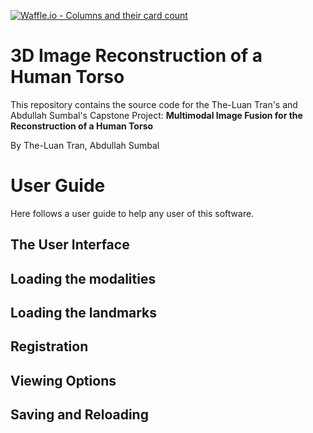 [![Waffle.io - Columns and their card count](https://badge.waffle.io/luantran/CapstoneProject.png?columns=all)](https://waffle.io/luantran/CapstoneProject?utm_source=badge)
# 3D Image Reconstruction of a Human Torso

This repository contains the source code for the The-Luan Tran's and Abdullah Sumbal's Capstone Project: **Multimodal Image Fusion for the Reconstruction of a Human Torso**

By The-Luan Tran, Abdullah Sumbal

# User Guide

Here follows a user guide to help any user of this software.

## The User Interface

## Loading the modalities

## Loading the landmarks

## Registration

## Viewing Options

## Saving and Reloading

